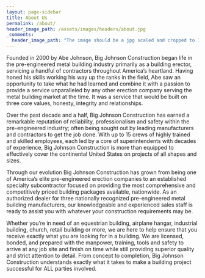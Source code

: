 ```yaml
---
layout: page-sidebar
title: About Us
permalink: /about/
header_image_path: /assets/images/headers/about.jpg
_comments:
  header_image_path: "The image should be a jpg scaled and cropped to 1200px wide by 350px tall."
---
```


Founded in 2000 by Abe Johnson, Big Johnson Construction began life in the pre-engineered metal building industry primarily as a building erector, servicing a handful of contractors throughout America’s heartland. Having honed his skills working his way up the ranks in the field, Abe saw an opportunity to take what he had learned and combine it with a passion to provide a service unparalleled by any other erection company serving the metal building market at the time. It was a service that would be built on three core values, honesty, integrity and relationships. 

Over the past decade and a half, Big Johnson Construction has earned a remarkable reputation of reliability, professionalism and safety within the pre-engineered industry; often being sought out by leading manufacturers and contractors to get the job done. With up to 15 crews of highly trained and skilled employees, each led by a core of superintendents with decades of experience, Big Johnson Construction is more than equipped to effectively cover the continental United States on projects of all shapes and sizes. 

Through our evolution Big Johnson Construction has grown from being one of America’s elite pre-engineered erection companies to an established specialty subcontractor focused on providing the most comprehensive and competitively priced building packages available, nationwide. As an authorized dealer for three nationally recognized pre-engineered metal building manufacturers, our knowledgeable and experienced sales staff is ready to assist you with whatever your construction requirements may be. 

Whether you’re in need of an equestrian building, airplane hangar, industrial building, church, retail building or more, we are here to help ensure that you receive exactly what you are looking for in a building. We are licensed, bonded, and prepared with the manpower, training, tools and safety to arrive at any job site and finish on time while still providing superior quality and strict attention to detail.  From concept to completion, Big Johnson Construction understands exactly what it takes to make a building project successful for ALL parties involved.

